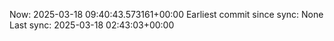 Now: 2025-03-18 09:40:43.573161+00:00 Earliest commit since sync: None Last sync: 2025-03-18 02:43:03+00:00
